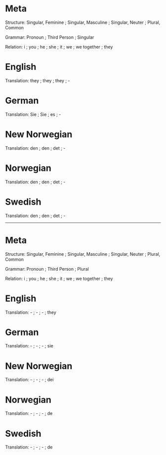 Meta
====

Structure: Singular, Feminine ; Singular, Masculine ; Singular, Neuter ; Plural, Common

Grammar:   Pronoun ; Third Person ; Singular

Relation:  i ; you ; he ; she ; it ; we ; we together ; they



English
=======

Translation: they ; they ; they ; -



German
======

Translation: Sie ; Sie ; es ; -



New Norwegian
=============

Translation: den ; den ; det ; -



Norwegian
=========

Translation: den ; den ; det ; -



Swedish
=======

Translation: den ; den ; det ; -



--------------------------------------------------------------------------------

Meta
====

Structure: Singular, Feminine ; Singular, Masculine ; Singular, Neuter ; Plural, Common

Grammar:   Pronoun ; Third Person ; Plural

Relation:  i ; you ; he ; she ; it ; we ; we together ; they



English
=======

Translation: - ; - ; - ; they



German
======

Translation: - ; - ; - ; sie



New Norwegian
=============

Translation: - ; - ; - ; dei



Norwegian
=========

Translation: - ; - ; - ; de



Swedish
=======

Translation: - ; - ; - ; de
